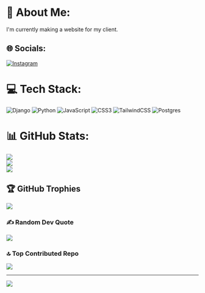# 💫 About Me:
I'm currently making a website for my client.


## 🌐 Socials:
[![Instagram](https://img.shields.io/badge/Instagram-%23E4405F.svg?logo=Instagram&logoColor=white)](https://instagram.com/gubbarev) 

# 💻 Tech Stack:
![Django](https://img.shields.io/badge/django-%23092E20.svg?style=for-the-badge&logo=django&logoColor=white) ![Python](https://img.shields.io/badge/python-3670A0?style=for-the-badge&logo=python&logoColor=ffdd54) ![JavaScript](https://img.shields.io/badge/javascript-%23323330.svg?style=for-the-badge&logo=javascript&logoColor=%23F7DF1E) ![CSS3](https://img.shields.io/badge/css3-%231572B6.svg?style=for-the-badge&logo=css3&logoColor=white) ![TailwindCSS](https://img.shields.io/badge/tailwindcss-%2338B2AC.svg?style=for-the-badge&logo=tailwind-css&logoColor=white) ![Postgres](https://img.shields.io/badge/postgres-%23316192.svg?style=for-the-badge&logo=postgresql&logoColor=white)
# 📊 GitHub Stats:
![](https://github-readme-stats.vercel.app/api?username=danilgubarev&theme=dark&hide_border=false&include_all_commits=true&count_private=true)<br/>
![](https://nirzak-streak-stats.vercel.app/?user=danilgubarev&theme=dark&hide_border=false)<br/>
![](https://github-readme-stats.vercel.app/api/top-langs/?username=danilgubarev&theme=dark&hide_border=false&include_all_commits=true&count_private=true&layout=compact)

## 🏆 GitHub Trophies
![](https://github-profile-trophy.vercel.app/?username=danilgubarev&theme=radical&no-frame=false&no-bg=true&margin-w=4)

### ✍️ Random Dev Quote
![](https://quotes-github-readme.vercel.app/api?type=horizontal&theme=radical)

### 🔝 Top Contributed Repo
![](https://github-contributor-stats.vercel.app/api?username=danilgubarev&limit=5&theme=dark&combine_all_yearly_contributions=true)

---
[![](https://visitcount.itsvg.in/api?id=danilgubarev&icon=0&color=0)](https://visitcount.itsvg.in)

<!-- Proudly created with GPRM ( https://gprm.itsvg.in ) -->
